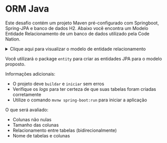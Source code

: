 # ORM Java

Este desafio contém um projeto Maven pré-configurado com Springboot, Spring-JPA e banco de dados H2.
Abaixo você encontra um Modelo Entidade Relacionamento de um banco de dados utilizado pela Code Nation.

<details>
  <summary>Clique aqui para visualizar o modelo de entidade relacionamento</summary>
  
  ![Entity Model](https://github.com/rafaelfborges/aceleradev-java/blob/master/codenation-sample_desafio_java9.png)

</details>

Você utilizará o package `entity` para criar as entidades JPA para o modelo proposto.

Informações adicionais:
- O projeto deve `buildar` e `iniciar` sem erros
- Verifique os *logs* para ter certeza de que suas tabelas foram criadas corretamente
- Utilize o comando `mvnw spring-boot:run` para iniciar a aplicação

O que será  avaliado:

- Colunas não nulas
- Tamanho das colunas
- Relacionamento entre tabelas (bidirecionalmente)
- Nome de tabelas e colunas
